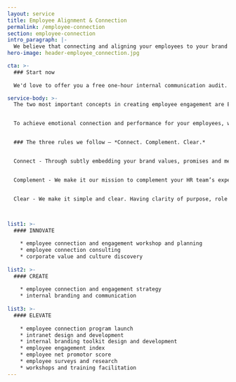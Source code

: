 ```yaml
---
layout: service
title: Employee Alignment & Connection
permalink: /employee-connection
section: employee-connection
intro_paragraph: |-
  We believe that connecting and aligning your employees to your brand is fundamental in ensuring the success of your business. After all, if they don’t live and breathe your brand’s vision, values, goals and purpose, then how can they represent your business and be your advocates effectively?
hero-image: header-employee_connection.jpg

cta: >-
  ### Start now
  
  We'd love to offer you a free one-hour internal communication audit.

service-body: >-
  The two most important concepts in creating employee engagement are Emotional Connection (how one feels) and performance (what one does).


  To achieve emotional connection and performance for your employees, we believe that connecting your employees to your brand is critical.


  ### The three rules we follow – *Connect. Complement. Clear.*


  Connect - Through subtly embedding your brand values, promises and messaging throughout your entire employee lifecycle, we ensure your employees are aligned to your brand, live your values and be an ambassador of your business.


  Complement - We make it our mission to complement your HR team’s expertise and we mould our services to complement them in connecting and aligning your employees to your brand.


  Clear - We make it simple and clear. Having clarity of purpose, role and responsibilities means your employees know what they are doing, when they are doing it and why they are doing it.



list1: >-
  #### INNOVATE
  
    * employee connection and engagement workshop and planning
    * employee connection consulting
    * corporate value and culture discovery
    
list2: >-    
  #### CREATE  
    
    * employee connection and engagement strategy
    * internal branding and communication
    
list3: >-
  #### ELEVATE
      
    * employee connection program launch
    * intranet design and development
    * internal branding toolkit design and development
    * employee engagement index
    * employee net promotor score
    * employee surveys and research
    * workshops and training facilitation
---
```

